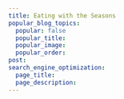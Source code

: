 ```yaml
---
title: Eating with the Seasons
popular_blog_topics:
  popular: false
  popular_title:
  popular_image:
  popular_order:
post:
search_engine_optimization:
  page_title:
  page_description:
---
```

